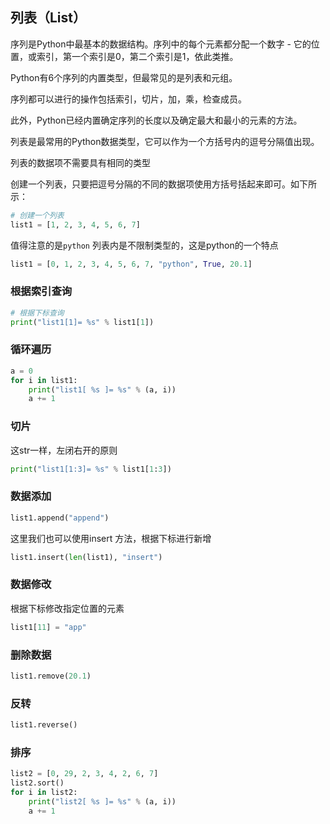 ## 列表（List）

序列是Python中最基本的数据结构。序列中的每个元素都分配一个数字 - 它的位置，或索引，第一个索引是0，第二个索引是1，依此类推。

Python有6个序列的内置类型，但最常见的是列表和元组。

序列都可以进行的操作包括索引，切片，加，乘，检查成员。

此外，Python已经内置确定序列的长度以及确定最大和最小的元素的方法。

列表是最常用的Python数据类型，它可以作为一个方括号内的逗号分隔值出现。

列表的数据项不需要具有相同的类型

创建一个列表，只要把逗号分隔的不同的数据项使用方括号括起来即可。如下所示：

```python
# 创建一个列表
list1 = [1, 2, 3, 4, 5, 6, 7]
```

值得注意的是`python` 列表内是不限制类型的，这是python的一个特点

```python
list1 = [0, 1, 2, 3, 4, 5, 6, 7, "python", True, 20.1]
```

### 根据索引查询

```python
# 根据下标查询
print("list1[1]= %s" % list1[1])
```

### 循环遍历

```python
a = 0
for i in list1:
    print("list1[ %s ]= %s" % (a, i))
    a += 1
```

### 切片

这str一样，左闭右开的原则

```python
print("list1[1:3]= %s" % list1[1:3])
```

###  数据添加

```python
list1.append("append")
```

这里我们也可以使用insert 方法，根据下标进行新增

```python
list1.insert(len(list1), "insert")
```

### 数据修改

根据下标修改指定位置的元素

```python
list1[11] = "app"
```

### 删除数据

```python
list1.remove(20.1)
```

### 反转

```python
list1.reverse()
```

### 排序

```python
list2 = [0, 29, 2, 3, 4, 2, 6, 7]
list2.sort()
for i in list2:
    print("list2[ %s ]= %s" % (a, i))
    a += 1
```